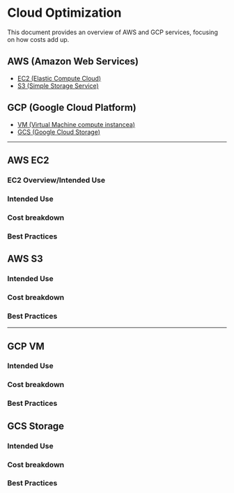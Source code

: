 # Cloud Optimization

This document provides an overview of AWS and GCP services, focusing on how costs add up.

## AWS (Amazon Web Services)

- [EC2 (Elastic Compute Cloud)](#aws-ec2)
- [S3 (Simple Storage Service)](#aws-s3)

## GCP (Google Cloud Platform)

- [VM (Virtual Machine compute instancea)](#gcp-vm)
- [GCS (Google Cloud Storage)](#gcs-storage)


---

## AWS EC2

### EC2 Overview/Intended Use

### Intended Use
### Cost breakdown
### Best Practices

## AWS S3

### Intended Use
### Cost breakdown
### Best Practices


---

## GCP VM

### Intended Use
### Cost breakdown
### Best Practices


## GCS Storage

### Intended Use
### Cost breakdown
### Best Practices
